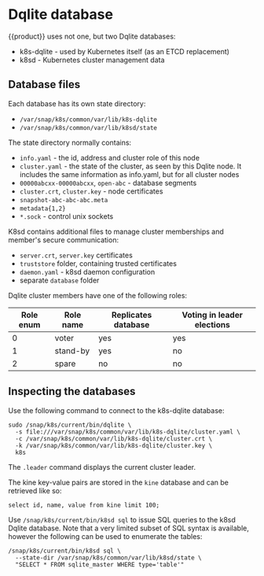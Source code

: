 # Dqlite database

{{product}} uses not one, but two Dqlite databases:

* k8s-dqlite - used by Kubernetes itself (as an ETCD replacement)
* k8sd - Kubernetes cluster management data

## Database files

Each database has its own state directory:

* ``/var/snap/k8s/common/var/lib/k8s-dqlite``
* ``/var/snap/k8s/common/var/lib/k8sd/state``

The state directory normally contains:

* ``info.yaml`` - the id, address and cluster role of this node
* ``cluster.yaml`` - the state of the cluster, as seen by this Dqlite node.
  It includes the same information as info.yaml, but for all cluster nodes
* ``00000abcxx-00000abcxx``, ``open-abc`` - database segments
* ``cluster.crt``, ``cluster.key`` - node certificates
* ``snapshot-abc-abc-abc.meta``
* ``metadata{1,2}``
* ``*.sock`` - control unix sockets

K8sd contains additional files to manage cluster memberships and member's
secure communication:

* ``server.crt``, ``server.key`` certificates
* ``truststore`` folder, containing trusted certificates
* ``daemon.yaml`` - k8sd daemon configuration
* separate ``database`` folder

Dqlite cluster members have one of the following roles:

| Role enum | Role name | Replicates database | Voting in leader elections |
|-----------|-----------|---------------------|----------------------------|
| 0         | voter     | yes                 | yes                        |
| 1         | stand-by  | yes                 | no                         |
| 2         | spare     | no                  | no                         |

## Inspecting the databases

Use the following command to connect to the k8s-dqlite database:

```
sudo /snap/k8s/current/bin/dqlite \
  -s file:///var/snap/k8s/common/var/lib/k8s-dqlite/cluster.yaml \
  -c /var/snap/k8s/common/var/lib/k8s-dqlite/cluster.crt \
  -k /var/snap/k8s/common/var/lib/k8s-dqlite/cluster.key \
  k8s
```

The ``.leader`` command displays the current cluster leader.

The kine key-value pairs are stored in the ``kine`` database and can be
retrieved like so:

```
select id, name, value from kine limit 100;
```

Use ``/snap/k8s/current/bin/k8sd sql`` to issue SQL queries to the k8sd
Dqlite database. Note that a very limited subset of SQL syntax is available,
however the following can be used to enumerate the tables:

```
/snap/k8s/current/bin/k8sd sql \
  --state-dir /var/snap/k8s/common/var/lib/k8sd/state \
  "SELECT * FROM sqlite_master WHERE type='table'"
```

